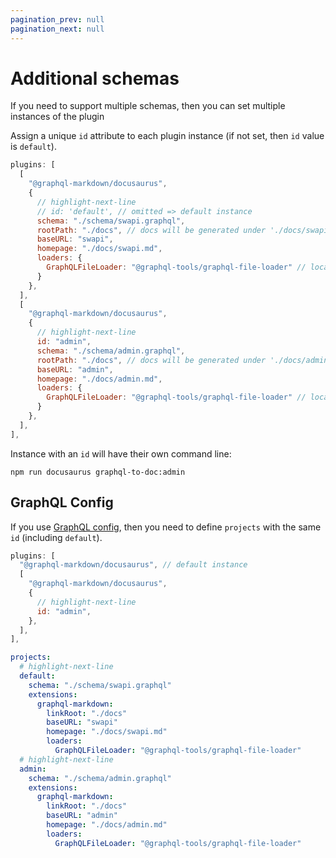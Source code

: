 ```yaml
---
pagination_prev: null
pagination_next: null
---
```


# Additional schemas

If you need to support multiple schemas, then you can set multiple instances of the plugin

Assign a unique `id` attribute to each plugin instance (if not set, then `id` value is `default`).

```js title="docusaurus.config.js"
plugins: [
  [
    "@graphql-markdown/docusaurus",
    {
      // highlight-next-line
      // id: 'default', // omitted => default instance
      schema: "./schema/swapi.graphql",
      rootPath: "./docs", // docs will be generated under './docs/swapi' (rootPath/baseURL)
      baseURL: "swapi",
      homepage: "./docs/swapi.md",
      loaders: {
        GraphQLFileLoader: "@graphql-tools/graphql-file-loader" // local file schema
      }
    },
  ],
  [
    "@graphql-markdown/docusaurus",
    {
      // highlight-next-line
      id: "admin",
      schema: "./schema/admin.graphql",
      rootPath: "./docs", // docs will be generated under './docs/admin' (rootPath/baseURL)
      baseURL: "admin",
      homepage: "./docs/admin.md",
      loaders: {
        GraphQLFileLoader: "@graphql-tools/graphql-file-loader" // local file schema
      }
    },
  ],
],
```

Instance with an `id` will have their own command line:

```shell
npm run docusaurus graphql-to-doc:admin
```

## GraphQL Config

If you use [GraphQL config](/docs/configuration#graphql-config), then you need to define `projects` with the same `id` (including `default`).

```js title="docusaurus.config.js"
plugins: [
  "@graphql-markdown/docusaurus", // default instance
  [
    "@graphql-markdown/docusaurus",
    {
      // highlight-next-line
      id: "admin",
    },
  ],
],
```

```yaml title=".graphqlrc"
projects:
  # highlight-next-line
  default:
    schema: "./schema/swapi.graphql"
    extensions:
      graphql-markdown:
        linkRoot: "./docs"
        baseURL: "swapi"
        homepage: "./docs/swapi.md"
        loaders:
          GraphQLFileLoader: "@graphql-tools/graphql-file-loader"
  # highlight-next-line
  admin:
    schema: "./schema/admin.graphql"
    extensions:
      graphql-markdown:
        linkRoot: "./docs"
        baseURL: "admin"
        homepage: "./docs/admin.md"
        loaders:
          GraphQLFileLoader: "@graphql-tools/graphql-file-loader"
```
